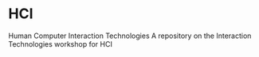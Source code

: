 # HCI
Human Computer Interaction Technologies
A repository on the Interaction Technologies workshop for HCI
